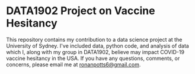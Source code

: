 # DATA1902 Project on Vaccine Hesitancy

This repository contains my contribution to a data science project at the University of Sydney. I've included data, python code, and analysis of data which I, along with my group in DATA1902, believe may impact COVID-19 vaccine hesitancy in the USA. If you have any questions, comments, or concerns, please email me at [ronanpotts6@gmail.com](mailto:ronanpotts6@gmail.com).
